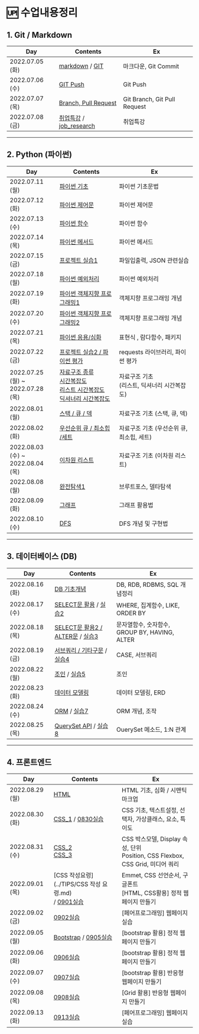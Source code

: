 # 🆙 수업내용정리

## 1. Git / Markdown

| Day             | Contents                                                     | Ex                           |
| --------------- | ------------------------------------------------------------ | ---------------------------- |
| 2022.07.05 (화) | [markdown](./TIL_date/markdown.md) / [GIT](./TIL_date/TIL_220705.md) | 마크다운, Git Commit         |
| 2022.07.06 (수) | [GIT Push](./TIL_date/TIL_220706.md)                         | Git Push                     |
| 2022.07.07 (목) | [Branch, Pull Request](./TIL_date/TIL_220707.md)             | Git Branch, Git Pull Request |
| 2022.07.08 (금) | [취업특강](https://github.com/Yoonsik-Shin/job-research) / [job_research](https://github.com/Yoonsik-Shin/job-research/blob/b507647070412b8fc03ca814b30f3f09837012f2/research.md) | 취업특강                     |

---

## 2. Python (파이썬)

| Day                                    | Contents                                                     | Ex                                                |
| -------------------------------------- | ------------------------------------------------------------ | ------------------------------------------------- |
| 2022.07.11 (월)                        | [파이썬 기초](./TIL_date/TIL_220711.md)                      | 파이썬 기초문법                                   |
| 2022.07.12 (화)                        | [파이썬 제어문](./TIL_date/TIL_220712.md)                    | 파이썬 제어문                                     |
| 2022.07.13 (수)                        | [파이썬 함수](./TIL_date/TIL_220713.md)                      | 파이썬 함수                                       |
| 2022.07.14 (목)                        | [파이썬 메서드](./TIL_date/TIL_220714.md)                    | 파이썬 메서드                                     |
| 2022.07.15 (금)                        | [프로젝트 실습1](./TIL_date/TIL_220715.md)                   | 파일입출력, JSON 관련실습                         |
| 2022.07.18 (월)                        | [파이썬 예외처리](./TIL_date/TIL_220718.md)                  | 파이썬 예외처리                                   |
| 2022.07.19 (화)                        | [파이썬 객체지향 프로그래밍1](./TIL_date/TIL_220719.md)      | 객체지향 프로그래밍 개념                          |
| 2022.07.20 (수)                        | [파이썬 객체지향 프로그래밍2](./TIL_date/TIL_220720.md)      | 객체지향 프로그래밍 개념                          |
| 2022.07.21 (목)                        | [파이썬 응용/심화](./TIL_date/TIL_220721.md)                 | 표현식 , 람다함수, 패키지                         |
| 2022.07.22 (금)                        | [프로젝트 실습2 / 파이썬 평가](./TIL_date/TIL_220722.md)     | requests 라이브러리, 파이썬 평가                  |
| 2022.07.25 (월) ~<br />2022.07.28 (목) | [자료구조 종류](./TIL_date/TIL_220725.md)<br />[시간복잡도](./TIL_date/TIL_220726.md)<br />[리스트 시간복잡도](./TIL_date/TIL_220727.md)<br />[딕셔너리 시간복잡도](./TIL_date/TIL_220728.md) | 자료구조 기초 <br />(리스트, 딕셔너리 시간복잡도) |
| 2022.08.01 (월)                        | [스택 / 큐 / 덱](./TIL_date/TIL_220801.md)                   | 자료구조 기초 (스택, 큐, 덱)                      |
| 2022.08.02 (화)                        | [우선순위 큐 / 최소힙 /세트](./TIL_date/TIL_220802.md)       | 자료구조 기초 (우선순위 큐, 최소힙, 세트)         |
| 2022.08.03 (수) ~<br />2022.08.04 (목) | [이차원 리스트](./TIL_date/TIL_220803.md)                    | 자료구조 기초 (이차원 리스트)                     |
| 2022.08.08 (월)                        | [완전탐색1](./TIL_date/TIL_220808.md)                        | 브루트포스, 델타탐색                              |
| 2022.08.09 (화)                        | [그래프](./TIL_date/TIL_220809.md)                           | 그래프 활용법                                     |
| 2022.08.10 (수)                        | [DFS](./TIL_date/TIL_220810.md)                              | DFS 개념 및 구현법                                |



---



## 3. 데이터베이스 (DB)

| Day             | Contents                                                     | Ex                                            |
| --------------- | ------------------------------------------------------------ | --------------------------------------------- |
| 2022.08.16 (화) | [DB 기초개념](./TIL_date/TIL_220816.md)                      | DB, RDB, RDBMS, SQL 개념정리                  |
| 2022.08.17 (수) | [SELECT문 활용](./TIL_date/TIL_220817.md) / [실습2](./TIL_date/02실습.md) | WHERE, 집계함수, LIKE, ORDER BY               |
| 2022.08.18 (목) | [SELECT문 활용2 / ALTER문](./TIL_date/TIL_220818.md)  / [실습3](./TIL_date/03실습.md) | 문자열함수, 숫자함수, GROUP BY, HAVING, ALTER |
| 2022.08.19 (금) | [서브쿼리 / 기타구문](./TIL_date/TIL_220819.md) / [실습4](./TIL_date/04실습.md) | CASE, 서브쿼리                                |
| 2022.08.22 (월) | [조인](./TIL_date/TIL_220822.md) / [실습5](./TIL_date/05실습.md) | 조인                                          |
| 2022.08.23 (화) | [데이터 모델링](./TIL_date/TIL_220823.md)                    | 데이터 모델링, ERD                            |
| 2022.08.24 (수) | [ORM](./TIL_date/TIL_220824.md) / [실습7](./TIL_date/07실습.md) | ORM 개념, 조작                                |
| 2022.08.25 (목) | [QuerySet API](./TIL_date/TIL_220825.md) / [실습8](./TIL_date/08실습.md) | OuerySet 메소드, 1:N 관계                     |



---

## 4. 프론트엔드

| Day             | Contents                                                     | Ex                                                           |
| --------------- | ------------------------------------------------------------ | ------------------------------------------------------------ |
| 2022.08.29 (월) | [HTML](./TIL_date/HTML.md)                                   | HTML 기초, 심화 / 시맨틱 마크업                              |
| 2022.08.30 (화) | [CSS_1](./TIL_date/CSS_1.md) / [0830실습](../WEB/0830실습)   | CSS 기초, 텍스트설정, 선택자, 가상클래스, 요소, 특이도       |
| 2022.08.31 (수) | [CSS_2](./TIL_date/CSS_2.md)<br />[CSS_3](./TIL_date/CSS_3.md) | CSS 박스모델, Display 속성, 단위<br />Position, CSS Flexbox, CSS Grid, 미디어 쿼리 |
| 2022.09.01 (목) | [CSS 작성요령](../TIPS/CSS 작성 요령.md)<br />/ [0901실습](../WEB/0901실습) | Emmet, CSS 선언순서, 구글폰트<br />[HTML, CSS활용] 정적 웹페이지 만들기 |
| 2022.09.02 (금) | [0902실습](../WEB/0902실습)                                  | [페어프로그래밍] 웹페이지 실습                               |
| 2022.09.05 (월) | [Bootstrap](./TIL_date/Bootstrap.md) / [0905실습](../WEB/0905실습) | [bootstrap 활용] 정적 웹페이지 만들기                        |
| 2022.09.06 (화) | [0906실습](../WEB/0906실습)                                  | [bootstrap 활용] 정적 웹페이지 만들기                        |
| 2022.09.07 (수) | [0907실습](../WEB/0907실습)                                  | [bootstrap 활용] 반응형 웹페이지 만들기                      |
| 2022.09.08 (목) | [0908실습](../WEB/0908실습)                                  | [Grid 활용] 반응형 웹페이지 만들기                           |
| 2022.09.13 (화) | [0913실습](../WEB/0913실습)                                  | [페어프로그래밍] 웹페이지 실습                               |

